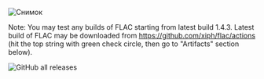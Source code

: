 ![Снимок](https://github.com/user-attachments/assets/e6d9344f-c10b-4717-988a-4b7467b0e021)

Note:
You may test any builds of FLAC starting from latest build 1.4.3.
Latest build of FLAC may be downloaded from https://github.com/xiph/flac/actions (hit the top string with green check circle, then go to "Artifacts" section below).

![GitHub all releases](https://img.shields.io/github/downloads/hat3k/FLAC-Benchmark-H/total)
